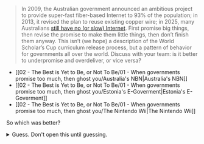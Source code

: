 > In 2009, the Australian government announced an ambitious project to provide super-fast fiber-based Internet to 93% of the population; in 2013, it revised the plan to reuse existing copper wire; in 2025, many Australians [still have no (or slow) Internet](https://www.theregister.com/2020/12/23/australian_national_broadband_network_complete/). First promise big things, then revise the promise to make them little things, then don’t finish them anyway. This isn’t (we hope) a description of the World Scholar’s Cup curriculum release process, but a pattern of behavior for governments all over the world. Discuss with your team: is it better to underpromise and overdeliver, or vice versa?

- [[02 - The Best is Yet to Be, or Not To Be/01 - When governments promise too much, then ghost you/Australia's NBN\|Australia's NBN]]
- [[02 - The Best is Yet to Be, or Not To Be/01 - When governments promise too much, then ghost you/Estonia's E-Goverment\|Estonia's E-Goverment]]
- [[02 - The Best is Yet to Be, or Not To Be/01 - When governments promise too much, then ghost you/The Nintendo Wii\|The Nintendo Wii]]


So which was better?

<details>
<summary>Guess. Don't open this until guessing.</summary>

<br>

Underpromising and overdelivering is obviously better — Look, if Australia failed (and they did), the public would (and does) hate them. <br> <br>

But if the wii or e-goverment failed, they could just say "waste of money" and have no PR damage. If they succeeded, it's positive PR and more money for them. <br> <br>

I'm ignoring the fact that all press is good press (kind of). <br> <br>

</details>
